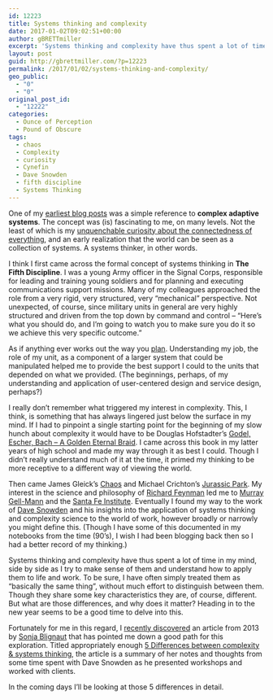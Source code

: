 ```yaml
---
id: 12223
title: Systems thinking and complexity
date: 2017-01-02T09:02:51+00:00
author: gBRETTmiller
excerpt: 'Systems thinking and complexity have thus spent a lot of time in my mind, side by side as I try to make sense of them and understand how to apply them to life and work. To be sure, I have often simply treated them as "basically the same thing", without much effort to distinguish between them. '
layout: post
guid: http://gbrettmiller.com/?p=12223
permalink: /2017/01/02/systems-thinking-and-complexity/
geo_public:
  - "0"
  - "0"
original_post_id:
  - "12222"
categories:
  - Ounce of Perception
  - Pound of Obscure
tags:
  - chaos
  - Complexity
  - curiosity
  - Cynefin
  - Dave Snowden
  - fifth discipline
  - Systems Thinking
---
```

One of my [earliest blog posts](http://gbrettmiller.com/2003/06/09/check-it-out/) was a simple reference to **complex adaptive systems**. The concept was (is) fascinating to me, on many levels. Not the least of which is my [unquenchable curiosity about the connectedness of everything](http://gbrettmiller.com/2009/11/26/happy-birthday-dad/), and an early realization that the world can be seen as a collection of systems. A systems thinker, in other words.

I think I first came across the formal concept of systems thinking in **The Fifth Discipline**. I was a young Army officer in the Signal Corps, responsible for leading and training young soldiers and for planning and executing communications support missions. Many of my colleagues approached the role from a very rigid, very structured, very &#8220;mechanical&#8221; perspective. Not unexpected, of course, since military units in general are very highly structured and driven from the top down by command and control &#8211; &#8220;Here&#8217;s what you should do, and I&#8217;m going to watch you to make sure you do it so we achieve this very specific outcome.&#8221;

As if anything ever works out the way you [plan](http://gbrettmiller.com/2010/03/22/the-futility-and-value-of-planning/). Understanding my job, the role of my unit, as a component of a larger system that could be manipulated helped me to provide the best support I could to the units that depended on what we provided. (The beginnings, perhaps, of my understanding and application of user-centered design and service design, perhaps?)

I really don&#8217;t remember what triggered my interest in complexity. This, I think, is something that has always lingered just below the surface in my mind. If I had to pinpoint a single starting point for the beginning of my slow hunch about complexity it would have to be Douglas Hofstadter&#8217;s [Godel, Escher, Bach &#8211; A Golden Eternal Braid](https://en.wikipedia.org/wiki/G%C3%B6del,_Escher,_Bach). I came across this book in my latter years of high school and made my way through it as best I could. Though I didn&#8217;t really understand much of it at the time, it primed my thinking to be more receptive to a different way of viewing the world.

Then came James Gleick&#8217;s [Chaos](https://en.wikipedia.org/wiki/Chaos:_Making_a_New_Science) and Michael Crichton&#8217;s [Jurassic Park](https://en.wikipedia.org/wiki/Jurassic_Park). My interest in the science and philosophy of [Richard Feynman](https://en.wikipedia.org/wiki/Richard_Feynman) led me to [Murray Gell-Mann](https://en.wikipedia.org/wiki/Murray_Gell-Mann) and the [Santa Fe Institute](https://www.santafe.edu/). Eventually I found my way to the work of [Dave Snowden](http://cognitive-edge.com/) and his insights into the application of systems thinking and complexity science to the world of work, however broadly or narrowly you might define this. (Though I have some of this documented in my notebooks from the time (90&#8217;s), I wish I had been blogging back then so I had a better record of my thinking.)

Systems thinking and complexity have thus spent a lot of time in my mind, side by side as I try to make sense of them and understand how to apply them to life and work. To be sure, I have often simply treated them as &#8220;basically the same thing&#8221;, without much effort to distinguish between them. Though they share some key characteristics they are, of course, different. But what are those differences, and why does it matter? Heading in to the new year seems to be a good time to delve into this.

Fortunately for me in this regard, I [recently discovered](http://gbrettmiller.com/2016/12/31/5-differences-between-complexity-systems-thinking-more-beyond/) an article from 2013 by [Sonja Blignaut](https://twitter.com/sonjabl) that has pointed me down a good path for this exploration. Titled appropriately enough [5 Differences between complexity & systems thinking](http://www.morebeyond.co.za/5-differences-between-complexity-systems-thinking/), the article is a summary of her notes and thoughts from some time spent with Dave Snowden as he presented workshops and worked with clients.

In the coming days I&#8217;ll be looking at those 5 differences in detail.